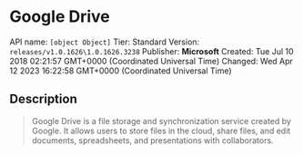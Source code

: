 # Google Drive
API name: `[object Object]`
Tier: Standard
Version: `releases/v1.0.1626\1.0.1626.3238`
Publisher: **Microsoft**
Created: Tue Jul 10 2018 02:21:57 GMT+0000 (Coordinated Universal Time)
Changed: Wed Apr 12 2023 16:22:58 GMT+0000 (Coordinated Universal Time)

## Description
> Google Drive is a file storage and synchronization service created by Google. It allows users to store files in the cloud, share files, and edit documents, spreadsheets, and presentations with collaborators.

